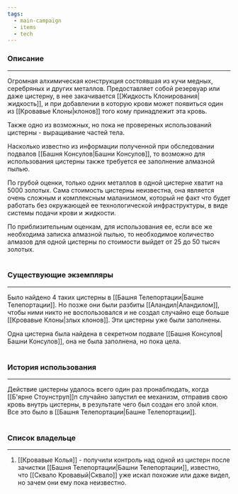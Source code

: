 ```yaml
---
tags:
  - main-campaign
  - items
  - tech
---
```

### Описание
---
Огромная алхимическая конструкция состоявшая из кучи медных, серебряных и других металлов. Предоставляет собой резервуар или даже цистерну, в нее закачивается [[Жидкость Клонирования|жидкость]], и при добавлении в которую крови может появиться один из [[Кровавые Клоны|клонов]] того кому принадлежит эта кровь.  

Также одно из возможных, но пока не провереных использований цистерны - выращивание частей тела. 

Насколько известно из информации полученной при обследовании подвалов [[Башня Консулов|Башни Консулов]], то возможно для использования цистерны также требуется ее заполнение алмазной пылью.  

По грубой оценки, только одних металлов в одной цистерне хватит на 5000 золотых. Сама стоимость цистерны неизвестна, она является очень сложным и комплексным маланизмом, который не факт что будет работать без окружающей ее технологической инфраструктуры, в виде системы подачи крови и жидкости.  

По приблизительным оценкам, для использования ее, если все же необходима записка алмазной пылью, то необходимое количество алмазов для одной цистерны по стоимости выйдет от 25 до 50 тысяч золотых.  
<br>
### Существующие экземпляры
---
Было найдено 4 таких цистерны в [[Башня Телепортации|Башне Телепортации]]. Но позже они были разбиты [[Аландил|Аландилом]], чтобы ними никто не воспользовался и не создал случайно еще больше [[Кровавые Клоны|злых клонов]]. Эти цистерны уже были заполнены.  

Одна цистерна была найдена в секретном подвале [[Башня Консулов|Башни Консулов]], она не была заполнена, но пока цела.  
<br>
### История использования
---
Действие цистерны удалось всего один раз пронаблюдать, когда [[Б'ярне Стоунструп]]п случайно запустил ее механизм, отправив свою кровь внутрь цистерны, в результате чего был создан его злой клон. Все это было в [[Башня Телепортации|Башне Телепортации]].  
<br>
### Список владельце
---
1. [[Кровавые Колья]] - получили контроль над одной из цистерн после зачистки [[Башня Телепортации|Башни Телепортации]], известно, что [[Сквало Кровавый|Сквало]] уже искал похожие или даже видел, но зачем они ему пока неизвестно.